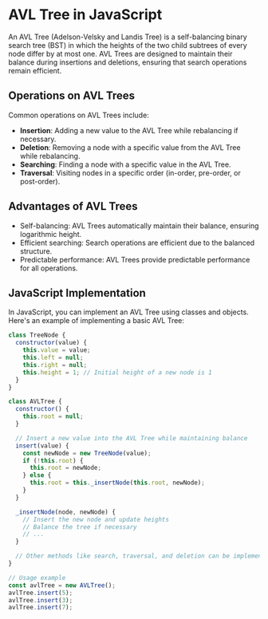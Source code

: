 # AVL Tree in JavaScript

An AVL Tree (Adelson-Velsky and Landis Tree) is a self-balancing binary search tree (BST) in which the heights of the two child subtrees of every node differ by at most one. AVL Trees are designed to maintain their balance during insertions and deletions, ensuring that search operations remain efficient.

## Operations on AVL Trees

Common operations on AVL Trees include:

- **Insertion**: Adding a new value to the AVL Tree while rebalancing if necessary.
- **Deletion**: Removing a node with a specific value from the AVL Tree while rebalancing.
- **Searching**: Finding a node with a specific value in the AVL Tree.
- **Traversal**: Visiting nodes in a specific order (in-order, pre-order, or post-order).

## Advantages of AVL Trees

- Self-balancing: AVL Trees automatically maintain their balance, ensuring logarithmic height.
- Efficient searching: Search operations are efficient due to the balanced structure.
- Predictable performance: AVL Trees provide predictable performance for all operations.

## JavaScript Implementation

In JavaScript, you can implement an AVL Tree using classes and objects. Here's an example of implementing a basic AVL Tree:

```javascript
class TreeNode {
  constructor(value) {
    this.value = value;
    this.left = null;
    this.right = null;
    this.height = 1; // Initial height of a new node is 1
  }
}

class AVLTree {
  constructor() {
    this.root = null;
  }

  // Insert a new value into the AVL Tree while maintaining balance
  insert(value) {
    const newNode = new TreeNode(value);
    if (!this.root) {
      this.root = newNode;
    } else {
      this.root = this._insertNode(this.root, newNode);
    }
  }

  _insertNode(node, newNode) {
    // Insert the new node and update heights
    // Balance the tree if necessary
    // ...
  }

  // Other methods like search, traversal, and deletion can be implemented here
}

// Usage example
const avlTree = new AVLTree();
avlTree.insert(5);
avlTree.insert(3);
avlTree.insert(7);

